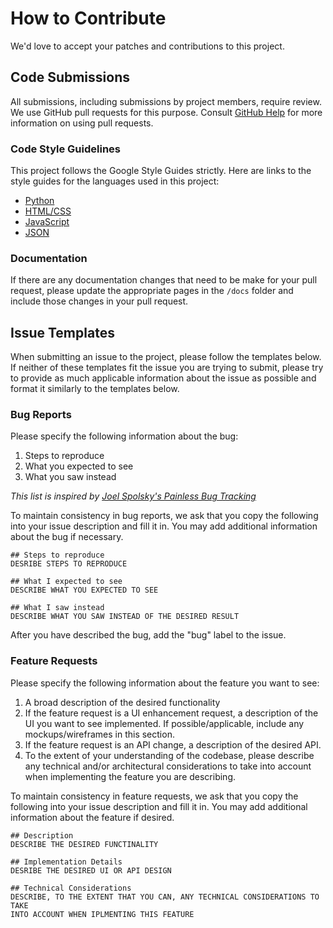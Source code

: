 # How to Contribute
We'd love to accept your patches and contributions to this project.

## Code Submissions
All submissions, including submissions by project members, require review. We
use GitHub pull requests for this purpose. Consult
[GitHub Help](https://help.github.com/articles/about-pull-requests/) for more
information on using pull requests.

### Code Style Guidelines
This project follows the Google Style Guides strictly. Here are links to the
style guides for the languages used in this project:

- [Python](https://google.github.io/styleguide/pyguide.html)
- [HTML/CSS](https://google.github.io/styleguide/htmlcssguide.html)
- [JavaScript](https://google.github.io/styleguide/jsguide.html)
- [JSON](https://google.github.io/styleguide/jsoncstyleguide.xml)

### Documentation
If there are any documentation changes that need to be make for your pull
request, please update the appropriate pages in the `/docs` folder and include
those changes in your pull request.

## Issue Templates
When submitting an issue to the project, please follow the templates below. If
neither of these templates fit the issue you are trying to submit, please try to
provide as much applicable information about the issue as possible and format it
similarly to the templates below.

### Bug Reports
Please specify the following information about the bug:

1. Steps to reproduce
2. What you expected to see
3. What you saw instead

*This list is inspired by [Joel Spolsky's Painless Bug
Tracking](https://www.joelonsoftware.com/2000/11/08/painless-bug-tracking/)*

To maintain consistency in bug reports, we ask that you copy the following into
your issue description and fill it in. You may add additional information about
the bug if necessary.

    ## Steps to reproduce
    DESRIBE STEPS TO REPRODUCE

    ## What I expected to see
    DESCRIBE WHAT YOU EXPECTED TO SEE

    ## What I saw instead
    DESCRIBE WHAT YOU SAW INSTEAD OF THE DESIRED RESULT

After you have described the bug, add the "bug" label to the issue.

### Feature Requests
Please specify the following information about the feature you want to see:

1. A broad description of the desired functionality
2. If the feature request is a UI enhancement request, a description of the UI
   you want to see implemented. If possible/applicable, include any
   mockups/wireframes in this section.
3. If the feature request is an API change, a description of the desired API.
4. To the extent of your understanding of the codebase, please describe any
   technical and/or architectural considerations to take into account when
   implementing the feature you are describing.

To maintain consistency in feature requests, we ask that you copy the following
into your issue description and fill it in. You may add additional information
about the feature if desired.

    ## Description
    DESCRIBE THE DESIRED FUNCTINALITY

    ## Implementation Details
    DESRIBE THE DESIRED UI OR API DESIGN

    ## Technical Considerations
    DESCRIBE, TO THE EXTENT THAT YOU CAN, ANY TECHNICAL CONSIDERATIONS TO TAKE
    INTO ACCOUNT WHEN IPLMENTING THIS FEATURE
